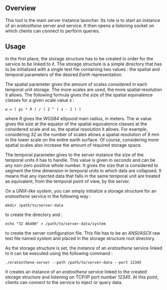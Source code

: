 ## Overview

This tool is the main server instance launcher. Its role is to start an instance of an _eratosthene_ server and service. It then opens a listening socket on which clients can connect to perform queries.

## Usage

In the first place, the storage structure has to be created in order for the service to be linked to it. The storage structure is a simple directory that has to be initialized with a single text file containing two values : the spatial and temporal parameters of the desired _Earth_ representation.

The spatial parameter gives the amount of scales considered in each temporal unit storage. The more scales are used, the more spatial resolution it allows. The following formula gives the size of the spatial equivalence classes for a given scale value _s_ :

    w = ( pi * R ) / ( 2 ^ ( s - 1 ) )

where _R_ gives the _WGS84_ ellipsoid main radius, in meters. The _w_ value gives the size at the equator of the spatial equivalence classes at the considered scale and so, the spatial resolution it allows. For example, considering _32_ as the number of scales allows a spatial resolution of _9 mm_ in the lower scale on the entire earth surface. Of course, considering more spatial scales also increase the amount of required storage space.

The temporal parameter gives to the server instance the size of the temporal units it has to handle. This value is given in _seconds_ and can be any non-zero positive whole number. It gives the size that is considered to segment the time dimension in temporal units in which data are collapsed. It means that any injected data that falls in the same temporal unit are treated as equivalent, from the temporal point of view, by the server.

On a _UNIX-like_ system, you can simply initialize a storage structure for an _eratosthene_ service in the following way :

    mkdir /path/to/server-data

to create the directory and :

    echo "32 86400" > /path/to/server-data/system

to create the server configuration file. This file has to be an _ANSI/ASCII_ raw text file named _system_ and placed in the storage structure root directory.

As the storage structure is set, the instance of an _eratosthene_ service linked to it can be executed using the following command :

    ./eratosthene-server --path /path/to/server-data --port 12345

It creates an instance of an _eratosthene_ service linked to the created storage structure and listening on TCP/IP port number _12345_. At this point, clients can connect to the service to inject or query data.
